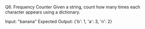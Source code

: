 Q6. Frequency Counter
Given a string, count how many times each character appears using a dictionary.

Input: "banana"
Expected Output: {'b': 1, 'a': 3, 'n': 2}